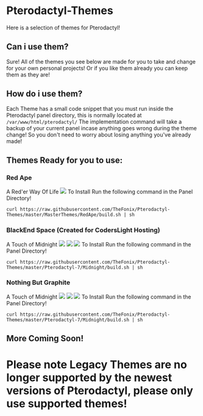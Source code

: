 # Pterodactyl-Themes
Here is a selection of themes for Pterodactyl!

## Can i use them?
Sure! All of the themes you see below are made for you to take and change for your own personal projects! Or if you like them already you can keep them as they are!

## How do i use them?
Each Theme has a small code snippet that you must run inside the Pterodactyl panel directory, this is normally located at `/var/www/html/pterodactyl/` The implementation command will take a backup of your current panel incase anything goes wrong during the theme change! So you don't need to worry about losing anything you've already made!

## Themes Ready for you to use:
### Red Ape
A Red'er Way Of Life
![](https://github.com/TheFonix/Pterodactyl-Themes/blob/master/MasterThemes/RedApe/ss/Red_Ape.png?)
To Install Run the following command in the Panel Directory!
```
curl https://raw.githubusercontent.com/TheFonix/Pterodactyl-Themes/master/MasterThemes/RedApe/build.sh | sh
```

### BlackEnd Space (Created for CodersLight Hosting)
A Touch of Midnight
![](https://raw.githubusercontent.com/TheFonix/Pterodactyl-Themes/master/Pterodactyl-7/Midnight/screenshots/1.png)
![](https://raw.githubusercontent.com/TheFonix/Pterodactyl-Themes/master/Pterodactyl-7/Midnight/screenshots/2.png)
![](https://raw.githubusercontent.com/TheFonix/Pterodactyl-Themes/master/Pterodactyl-7/Midnight/screenshots/3.png)
To Install Run the following command in the Panel Directory!
```
curl https://raw.githubusercontent.com/TheFonix/Pterodactyl-Themes/master/Pterodactyl-7/Midnight/build.sh | sh
```

### Nothing But Graphite
A Touch of Midnight
![](https://raw.githubusercontent.com/TheFonix/Pterodactyl-Themes/master/Pterodactyl-7/Midnight/screenshots/1.png)
![](https://raw.githubusercontent.com/TheFonix/Pterodactyl-Themes/master/Pterodactyl-7/Midnight/screenshots/2.png)
![](https://raw.githubusercontent.com/TheFonix/Pterodactyl-Themes/master/Pterodactyl-7/Midnight/screenshots/3.png)
To Install Run the following command in the Panel Directory!
```
curl https://raw.githubusercontent.com/TheFonix/Pterodactyl-Themes/master/Pterodactyl-7/Midnight/build.sh | sh
```
## More Coming Soon!

# Please note Legacy Themes are no longer supported by the newest versions of Pterodactyl, please only use supported themes!
